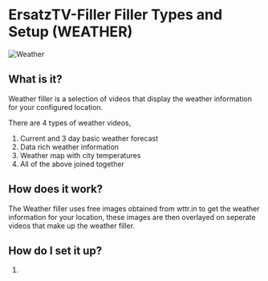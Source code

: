 # ErsatzTV-Filler Filler Types and Setup (WEATHER)

![Weather](../images/filler-types/weather.png)

## What is it?

Weather filler is a selection of videos that display the weather information for your configured location.

There are 4 types of weather videos,
1. Current and 3 day basic weather forecast
2. Data rich weather information
3. Weather map with city temperatures
4. All of the above joined together

## How does it work?

The Weather filler uses free images obtained from wttr.in to get the weather information for your location, these images are then overlayed on seperate videos that make up the weather filler.

## How do I set it up?

1.
